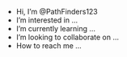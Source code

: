 -  Hi, I’m @PathFinders123
-  I’m interested in ...
-  I’m currently learning ...
-  I’m looking to collaborate on ...
-  How to reach me ...

<!---
PathFinders123/PathFinders123 is a ✨ special ✨ repository because its `README.md` (this file) appears on your GitHub profile.
You can click the Preview link to take a look at your changes.
--->
